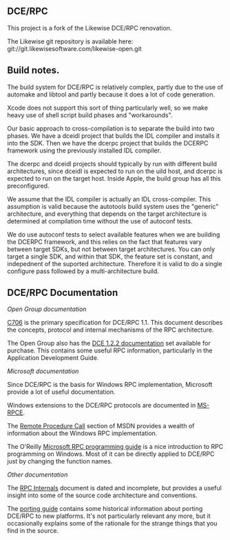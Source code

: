 DCE/RPC
-------

This project is a fork of the Likewise DCE/RPC renovation.

The Likewise git repository is available here:
    git://git.likewisesoftware.com/likewise-open.git

Build notes.
------------

The build system for DCE/RPC is relatively complex, partly due to
the use of automake and libtool and partly because it does a lot
of code generation.

Xcode does not support this sort of thing particularly well, so we
make heavy use of shell script build phases and "workarounds".

Our basic approach to cross-compilation is to separate the build
into two phases. We have a dceidl project that builds the IDL
compiler and installs it into the SDK. Then we have the dcerpc
project that builds the DCERPC framework using the previously
installed IDL compiler.

The dcerpc and dceidl projects should typically by run with different
build architectures, since dceidl is expected to run on the uild
host, and dcerpc is expected to run on the target host. Inside
Apple, the build group has all this preconfigured.

We assume that the IDL compiler is actually an IDL cross-compiler.
This assumption is valid because the autotools build system uses
the "generic" architecture, and everything that depends on the
target architecture is determined at compilation time without the
use of autoconf tests.

We do use autoconf tests to select available features when we are
building the DCERPC framework, and this relies on the fact that
features vary between target SDKs, but not between target architectures.
You can only target a single SDK, and within that SDK, the feature
set is constant, and indepednent of the suported architecture.
Therefore it is valid to do a single configure pass followed by a
multi-architecture build.

DCE/RPC Documentation
--------------------

*Open Group documentation*

[C706](http://www.opengroup.org/onlinepubs/9629399/) is the primary specification for DCE/RPC 1.1. This document describes the
concepts, protocol and internal mechanisms of the RPC architecture.

The Open Group also has the [DCE 1.2.2 documentation](http://www.opengroup.org/bookstore/catalog/t151x.htm) set available for purchase. This contains some useful RPC information, particularly in the Application Development Guide.

*Microsoft documentation*

Since DCE/RPC is the basis for Windows RPC implementation, Microsoft provide a
lot of useful documentation.

Windows extensions to the DCE/RPC protocols are documented in
[MS-RPCE](http://msdn.microsoft.com/en-us/library/cc243560.aspx).

The [Remote Procedure Call](https://msdn.microsoft.com/en-us/library/aa378651.aspx) section of MSDN provides a wealth of information about the Windows RPC implementation.

The O'Reilly [Microsoft RPC programming guide](http://openlibrary.org/books/OL555525M/Microsoft_RPC_programming_guide) is a nice introduction to RPC programming on Windows. Most of it can be directly applied to DCE/RPC just by changing the function names.

*Other documentation*

The [RPC Internals](docs/rpc-internals.pdf) document is dated and incomplete, but provides a useful insight into some of the source code architecture and conventions.

The [porting guide](docs/rpc-porting.pdf) contains some historical information about porting DCE/RPC to new platforms. It's not particularly relevant any more, but it occasionally
explains some of the rationale for the strange things that you find in the source.
